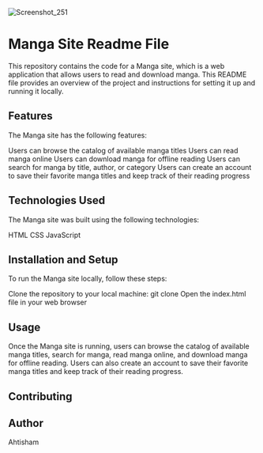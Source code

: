 

![Screenshot_251](https://user-images.githubusercontent.com/11844157/227294864-cf206536-60ba-4112-817d-04c3f11796ca.png)


# Manga Site Readme File
This repository contains the code for a Manga site, which is a web application that allows users to read and download manga. This README file provides an overview of the project and instructions for setting it up and running it locally.

## Features
The Manga site has the following features:

Users can browse the catalog of available manga titles
Users can read manga online
Users can download manga for offline reading
Users can search for manga by title, author, or category
Users can create an account to save their favorite manga titles and keep track of their reading progress

## Technologies Used
The Manga site was built using the following technologies:

HTML
CSS
JavaScript


## Installation and Setup
To run the Manga site locally, follow these steps:

Clone the repository to your local machine: git clone
Open the index.html file in your web browser

## Usage
Once the Manga site is running, users can browse the catalog of available manga titles, search for manga, read manga online, and download manga for offline reading. Users can also create an account to save their favorite manga titles and keep track of their reading progress.

## Contributing

## Author
Ahtisham
